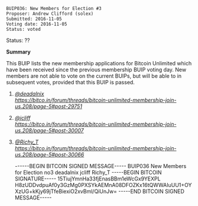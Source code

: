     BUIP036: New Members for Election #3
    Proposer: Andrew Clifford (solex)
    Submitted: 2016-11-05
    Voting date: 2016-11-05
    Status: voted

Status: ??  
  
**Summary**  
  
This BUIP lists the new membership applications for Bitcoin Unlimited
which have been received since the previous membership BUIP voting day.
New members are not able to vote on the current BUIPs, but will be able
to in subsequent votes, provided that this BUIP is passed.  
  
1. [*@deadalnix*](https://bitco.in/forum/members/1661/)  
*<https://bitco.in/forum/threads/bitcoin-unlimited-membership-join-us.208/page-5#post-29751>*  
  
2. [*@jcliff*](https://bitco.in/forum/members/1803/)  
*<https://bitco.in/forum/threads/bitcoin-unlimited-membership-join-us.208/page-5#post-30007>*  
  
3. [*@Richy\_T*](https://bitco.in/forum/members/537/)  
*<https://bitco.in/forum/threads/bitcoin-unlimited-membership-join-us.208/page-5#post-30066>*  
  

    ------BEGIN BITCOIN SIGNED MESSAGE-----
    BUIP036 New Members for Election no3 deadalnix jcliff Richy_T
    -----BEGIN BITCOIN SIGNATURE-----
    15TiujYmnHa33fjEnasBBm1eWcGx9YEXPL
    H8zUDDvdpuAf0y3GzMg0PXSYkAEMnA08DFOZKx16tQWWAIuUU1+OYXzUG+kKjy69jTfeBiexiO2xvBml/QiUnJw=
    -----END BITCOIN SIGNED MESSAGE-----
